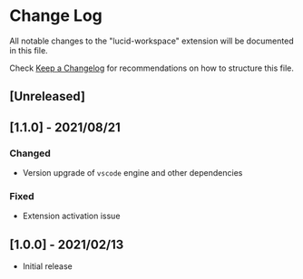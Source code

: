 # Change Log

All notable changes to the "lucid-workspace" extension will be documented in this file.

Check [Keep a Changelog](http://keepachangelog.com/) for recommendations on how to structure this file.

## [Unreleased]

## [1.1.0] - 2021/08/21
### Changed

- Version upgrade of `vscode` engine and other dependencies

### Fixed

- Extension activation issue

## [1.0.0] - 2021/02/13

- Initial release
